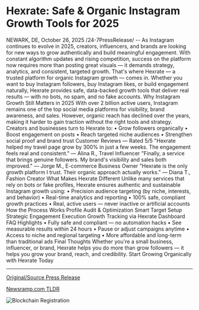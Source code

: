 # Hexrate: Safe &amp; Organic Instagram Growth Tools for 2025

NEWARK, DE, October 26, 2025 /24-7PressRelease/ -- As Instagram continues to evolve in 2025, creators, influencers, and brands are looking for new ways to grow authentically and build meaningful engagement. With constant algorithm updates and rising competition, success on the platform now requires more than posting great visuals — it demands strategy, analytics, and consistent, targeted growth.  That's where Hexrate — a trusted platform for organic Instagram growth — comes in. Whether you want to buy Instagram followers, buy Instagram likes, or build engagement naturally, Hexrate provides safe, data-backed growth tools that deliver real results — with no bots, no spam, and no fake accounts.  Why Instagram Growth Still Matters in 2025  With over 2 billion active users, Instagram remains one of the top social media platforms for visibility, brand awareness, and sales. However, organic reach has declined over the years, making it harder to gain traction without the right tools and strategy.  Creators and businesses turn to Hexrate to: • Grow followers organically • Boost engagement on posts • Reach targeted niche audiences • Strengthen social proof and brand trust  Customer Reviews — Rated 5/5  "Hexrate helped my travel page grow by 300% in just a few weeks. The engagement feels real and consistent." — Alina R., Travel Influencer  "Finally, a service that brings genuine followers. My brand's visibility and sales both improved." — Jorge M., E-commerce Business Owner  "Hexrate is the only growth platform I trust. Their organic approach actually works." — Diana T., Fashion Creator  What Makes Hexrate Different  Unlike many services that rely on bots or fake profiles, Hexrate ensures authentic and sustainable Instagram growth using: • Precision audience targeting (by niche, interests, and behavior) • Real-time analytics and reporting • 100% safe, compliant growth practices • Real, active users — never inactive or artificial accounts  How the Process Works  Profile Audit & Optimization  Smart Target Setup  Strategic Engagement Execution  Growth Tracking via Hexrate Dashboard  FAQ Highlights  • Fully safe and compliant — no automation hacks • See measurable results within 24 hours • Pause or adjust campaigns anytime • Access to niche and regional targeting • More affordable and long-term than traditional ads  Final Thoughts  Whether you're a small business, influencer, or brand, Hexrate helps you do more than grow followers — it helps you grow your brand, reach, and credibility.  Start Growing Organically with Hexrate Today 

---

[Original/Source Press Release](https://www.24-7pressrelease.com/press-release/528068/hexrate-safe-organic-instagram-growth-tools-for-2025)
                    

[Newsramp.com TLDR](https://newsramp.com/curated-news/hexrate-revolutionizes-organic-instagram-growth-in-2025/a740ff0373d793232b7210069b955c41) 

 

 



![Blockchain Registration](https://cdn.newsramp.app/24-7PressRelease/qrcode/2510/26/mark3XXZ.webp)